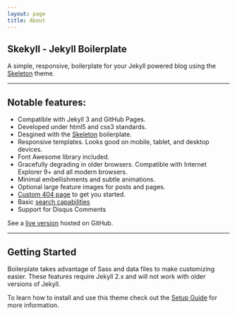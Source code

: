 ```yaml
---
layout: page
title: About
---
```


## Skekyll - Jekyll Boilerplate

A simple, responsive, boilerplate for your Jekyll powered blog using the [Skeleton](http://getskeleton.com) theme.

---

## Notable features:

* Compatible with Jekyll 3 and GitHub Pages.
* Developed under html5 and css3 standards.
* Desgined with the [Skeleton](http://getskeleton.com) boilerplate.
* Responsive templates. Looks good on mobile, tablet, and desktop devices.
* Font Awesome library included.
* Gracefully degrading in older browsers. Compatible with Internet Explorer 9+ and all modern browsers.
* Minimal embellishments and subtle animations.
* Optional large feature images for posts and pages.
* [Custom 404 page](http://404.html) to get you started.
* Basic [search capabilities](https://github.com/mathaywarduk/jekyll-search)
* Support for Disqus Comments

See a [live version](http://) hosted on GitHub.

---

## Getting Started

Boilerplate takes advantage of Sass and data files to make customizing easier. These features require Jekyll 2.x and will not work with older versions of Jekyll.

To learn how to install and use this theme check out the [Setup Guide](http://) for more information.

